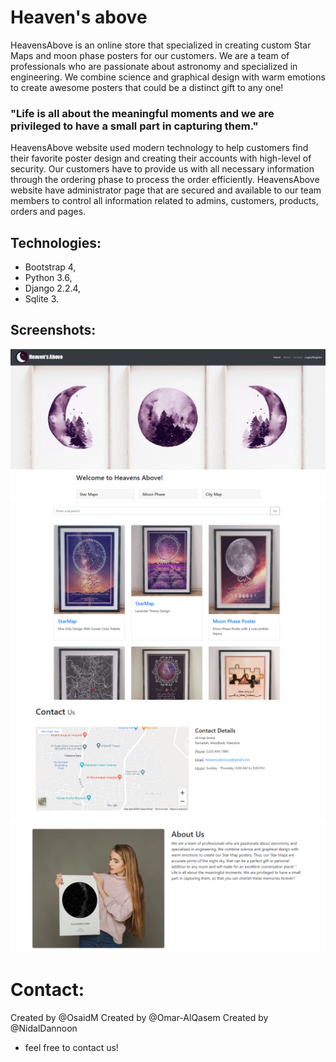 # Heaven's above
HeavensAbove is an online store that specialized in creating custom Star Maps and  moon phase posters for our customers.
We are a team of professionals who are passionate about astronomy and specialized in engineering.
We combine science and graphical design with warm emotions to create awesome posters that could be a distinct gift to any one!
### "Life is all about the meaningful moments and we are privileged to have a small part in capturing them."
HeavensAbove website used modern technology to help customers find their favorite poster design and creating their accounts with high-level of security.
Our customers have to provide us with all necessary information through the ordering phase to process the order efficiently.
HeavensAbove website have administrator page that are secured and available to our team members to control all information related to admins, customers, products, orders and pages.

## Technologies:
* Bootstrap 4,
* Python 3.6,
* Django 2.2.4,
* Sqlite 3.

## Screenshots:
![capture1](https://raw.githubusercontent.com/OsaidM/Heavens_above/master/Capture1.png)
![capture2](https://raw.githubusercontent.com/OsaidM/Heavens_above/master/Capture2.png)
![capture3](https://raw.githubusercontent.com/OsaidM/Heavens_above/master/Capture3.png)
![capture4](https://raw.githubusercontent.com/OsaidM/Heavens_above/master/Capture4.png)


# Contact:
Created by @OsaidM
Created by @Omar-AlQasem
Created by @NidalDannoon
- feel free to contact us!

